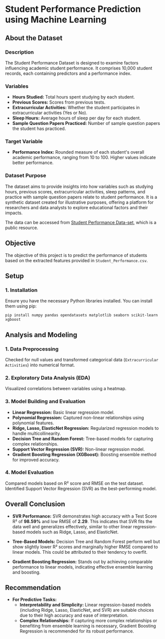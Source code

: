 # Student Performance Prediction using Machine Learning

## About the Dataset

### Description
The Student Performance Dataset is designed to examine factors influencing academic student performance. It comprises 10,000 student records, each containing predictors and a performance index.

### Variables
- **Hours Studied:** Total hours spent studying by each student.
- **Previous Scores:** Scores from previous tests.
- **Extracurricular Activities:** Whether the student participates in extracurricular activities (Yes or No).
- **Sleep Hours:** Average hours of sleep per day for each student.
- **Sample Question Papers Practiced:** Number of sample question papers the student has practiced.

### Target Variable
- **Performance Index:** Rounded measure of each student's overall academic performance, ranging from 10 to 100. Higher values indicate better performance.

### Dataset Purpose
The dataset aims to provide insights into how variables such as studying hours, previous scores, extracurricular activities, sleep patterns, and practice with sample question papers relate to student performance. It is a synthetic dataset created for illustrative purposes, offering a platform for researchers and data analysts to explore educational factors and their impacts.

The data can be accessed from [Student Performance Data-set](https://www.kaggle.com/datasets/nikhil7280/student-performance-multiple-linear-regression), which is a public resource.

## Objective
The objective of this project is to predict the performance of students based on the extracted features provided in `Student_Performance.csv`.

## Setup

### 1. Installation
Ensure you have the necessary Python libraries installed. You can install them using pip:

```
pip install numpy pandas opendatasets matplotlib seaborn scikit-learn xgboost
```
## Analysis and Modeling

### 1. Data Preprocessing
Checked for null values and transformed categorical data (`Extracurricular Activities`) into numerical format.

### 2. Exploratory Data Analysis (EDA)
Visualized correlations between variables using a heatmap.

### 3. Model Building and Evaluation
- **Linear Regression:** Basic linear regression model.
- **Polynomial Regression:** Captured non-linear relationships using polynomial features.
- **Ridge, Lasso, ElasticNet Regression:** Regularized regression models to handle multicollinearity.
- **Decision Tree and Random Forest:** Tree-based models for capturing complex relationships.
- **Support Vector Regression (SVR):** Non-linear regression model.
- **Gradient Boosting Regression (XGBoost):** Boosting ensemble method for improved accuracy.

### 4. Model Evaluation
Compared models based on R² score and RMSE on the test dataset.
Identified Support Vector Regression (SVR) as the best-performing model.

## Overall Conclusion

 - **SVR Performance:** SVR demonstrates high accuracy with a Test Score R² of **98.59%** and low RMSE of **2.29**. This indicates that SVR fits the data well and generalizes effectively, similar to other linear regression-based models such as Ridge, Lasso, and ElasticNet.

- **Tree-Based Models:** Decision Tree and Random Forest perform well but show slightly lower R² scores and marginally higher RMSE compared to linear models. This could be attributed to their tendency to overfit.

- **Gradient Boosting Regression:** Stands out by achieving comparable performance to linear models, indicating effective ensemble learning and boosting.

## Recommendation

- **For Predictive Tasks:**
  - **Interpretability and Simplicity:** Linear regression-based models (including Ridge, Lasso, ElasticNet, and SVR) are suitable choices due to their high accuracy and ease of interpretation.
  - **Complex Relationships:** If capturing more complex relationships or benefiting from ensemble learning is necessary, Gradient Boosting Regression is recommended for its robust performance.
